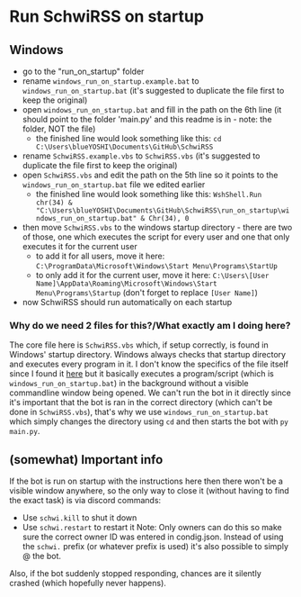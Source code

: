 # Run SchwiRSS on startup
## Windows
- go to the "run_on_startup" folder
- rename `windows_run_on_startup.example.bat` to `windows_run_on_startup.bat` (it's suggested to duplicate the file first to keep the original)
- open `windows_run_on_startup.bat` and fill in the path on the 6th line (it should point to the folder 'main.py' and this readme is in - note: the folder, NOT the file)
	- the finished line would look something like this: `cd C:\Users\blueYOSHI\Documents\GitHub\SchwiRSS`
- rename `SchwiRSS.example.vbs` to `SchwiRSS.vbs` (it's suggested to duplicate the file first to keep the original)
- open `SchwiRSS.vbs` and edit the path on the 5th line so it points to the `windows_run_on_startup.bat` file we edited earlier
	- the finished line would look something like this: `WshShell.Run chr(34) & "C:\Users\blueYOSHI\Documents\GitHub\SchwiRSS\run_on_startup\windows_run_on_startup.bat" & Chr(34), 0`
- then move `SchwiRSS.vbs` to the windows startup directory - there are two of those, one which executes the script for every user and one that only executes it for the current user
	- to add it for all users, move it here: `C:\ProgramData\Microsoft\Windows\Start Menu\Programs\StartUp`
	- to only add it for the current user, move it here: `C:\Users\[User Name]\AppData\Roaming\Microsoft\Windows\Start Menu\Programs\Startup` (don't forget to replace `[User Name]`)
- now SchwiRSS should run automatically on each startup

### Why do we need 2 files for this?/What exactly am I doing here?
The core file here is `SchwiRSS.vbs` which, if setup correctly, is found in Windows' startup directory. Windows always checks that startup directory and executes every program in it. I don't know the specifics of the file itself since I found it [here](https://www.winhelponline.com/blog/run-bat-files-invisibly-without-displaying-command-prompt/) but it basically executes a program/script (which is `windows_run_on_startup.bat`) in the background without a visible commandline window being opened. We can't run the bot in it directly since it's important that the bot is ran in the correct directory (which can't be done in `SchwiRSS.vbs`), that's why we use `windows_run_on_startup.bat` which simply changes the directory using `cd` and then starts the bot with `py main.py`.

## (somewhat) Important info
If the bot is run on startup with the instructions here then there won't be a visible window anywhere, so the only way to close it (without having to find the exact task) is via discord commands:
- Use `schwi.kill` to shut it down
- Use `schwi.restart` to restart it
Note: Only owners can do this so make sure the correct owner ID was entered in condig.json.
Instead of using the `schwi.` prefix (or whatever prefix is used) it's also possible to simply @ the bot.

Also, if the bot suddenly stopped responding, chances are it silently crashed (which hopefully never happens).